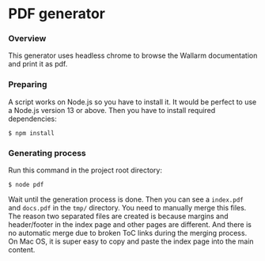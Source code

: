 # PDF generator

### Overview

This generator uses headless chrome to browse the Wallarm documentation and print it as pdf. 

### Preparing

A script works on Node.js so you have to install it. It would be perfect to use a Node.js version 13 or above.
Then you have to install required dependencies:

```shell script
$ npm install
```

### Generating process

Run this command in the project root directory:

```shell script
$ node pdf
```

Wait until the generation process is done. Then you can see a `index.pdf` and `docs.pdf` in the `tmp/` directory.
You need to manually merge this files. The reason two separated files are created is because margins and header/footer
in the index page and other pages are different. And there is no automatic merge due to broken ToC links during
the merging process. On Mac OS, it is super easy to copy and paste the index page into the main content.
